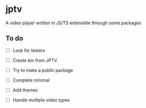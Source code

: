 # jptv
A video player written in JS/TS extensible through some packages

## To do

- [ ] Look for testers
- [ ] Create bin from JPTV
- [ ] Try to make a public package
- [ ] Complete minimal
- [ ] Add themes
- [ ] Handle multiple video types

